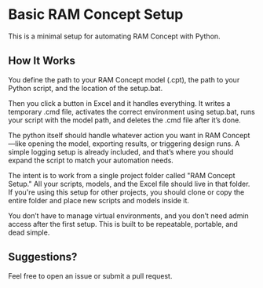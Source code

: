 # Basic RAM Concept Setup

This is a minimal setup for automating RAM Concept with Python.

## How It Works

You define the path to your RAM Concept model (.cpt), the path to your Python script, and the location of the setup.bat. 

Then you click a button in Excel and it handles everything. It writes a temporary .cmd file, activates the correct environment using setup.bat, runs your script with the model path, and deletes the .cmd file after it’s done.

The python itself should handle whatever action you want in RAM Concept—like opening the model, exporting results, or triggering design runs. A simple logging setup is already included, and that’s where you should expand the script to match your automation needs.

The intent is to work from a single project folder called "RAM Concept Setup." All your scripts, models, and the Excel file should live in that folder. If you're using this setup for other projects, you should clone or copy the entire folder and place new scripts and models inside it.

You don’t have to manage virtual environments, and you don’t need admin access after the first setup. This is built to be repeatable, portable, and dead simple.


## Suggestions?

Feel free to open an issue or submit a pull request.
